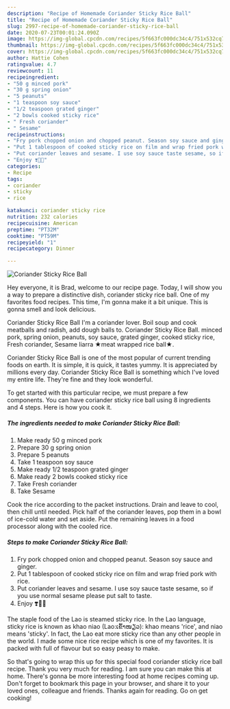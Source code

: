 ```yaml
---
description: "Recipe of Homemade Coriander Sticky Rice Ball"
title: "Recipe of Homemade Coriander Sticky Rice Ball"
slug: 2997-recipe-of-homemade-coriander-sticky-rice-ball
date: 2020-07-23T00:01:24.090Z
image: https://img-global.cpcdn.com/recipes/5f663fc000dc34c4/751x532cq70/coriander-sticky-rice-ball-recipe-main-photo.jpg
thumbnail: https://img-global.cpcdn.com/recipes/5f663fc000dc34c4/751x532cq70/coriander-sticky-rice-ball-recipe-main-photo.jpg
cover: https://img-global.cpcdn.com/recipes/5f663fc000dc34c4/751x532cq70/coriander-sticky-rice-ball-recipe-main-photo.jpg
author: Hattie Cohen
ratingvalue: 4.7
reviewcount: 11
recipeingredient:
- "50 g minced pork"
- "30 g spring onion"
- "5 peanuts"
- "1 teaspoon soy sauce"
- "1/2 teaspoon grated ginger"
- "2 bowls cooked sticky rice"
- " Fresh coriander"
- " Sesame"
recipeinstructions:
- "Fry pork chopped onion and chopped peanut. Season soy sauce and ginger."
- "Put 1 tablespoon of cooked sticky rice on film and wrap fried pork with rice."
- "Put coriander leaves and sesame. I use soy sauce taste sesame, so if you use normal sesame please put salt to taste."
- "Enjoy ❣️🌷😊"
categories:
- Recipe
tags:
- coriander
- sticky
- rice

katakunci: coriander sticky rice 
nutrition: 232 calories
recipecuisine: American
preptime: "PT32M"
cooktime: "PT59M"
recipeyield: "1"
recipecategory: Dinner

---
```



![Coriander Sticky Rice Ball](https://img-global.cpcdn.com/recipes/5f663fc000dc34c4/751x532cq70/coriander-sticky-rice-ball-recipe-main-photo.jpg)

Hey everyone, it is Brad, welcome to our recipe page. Today, I will show you a way to prepare a distinctive dish, coriander sticky rice ball. One of my favorites food recipes. This time, I'm gonna make it a bit unique. This is gonna smell and look delicious.

Coriander Sticky Rice Ball I&#39;m a coriander lover. Boil soup and cook meatballs and radish, add dough balls to. Coriander Sticky Rice Ball. minced pork, spring onion, peanuts, soy sauce, grated ginger, cooked sticky rice, Fresh coriander, Sesame liarra ★meat wrapped rice ball★.

Coriander Sticky Rice Ball is one of the most popular of current trending foods on earth. It is simple, it is quick, it tastes yummy. It is appreciated by millions every day. Coriander Sticky Rice Ball is something which I've loved my entire life. They're fine and they look wonderful.


To get started with this particular recipe, we must prepare a few components. You can have coriander sticky rice ball using 8 ingredients and 4 steps. Here is how you cook it.

<!--inarticleads1-->

##### The ingredients needed to make Coriander Sticky Rice Ball:

1. Make ready 50 g minced pork
1. Prepare 30 g spring onion
1. Prepare 5 peanuts
1. Take 1 teaspoon soy sauce
1. Make ready 1/2 teaspoon grated ginger
1. Make ready 2 bowls cooked sticky rice
1. Take  Fresh coriander
1. Take  Sesame


Cook the rice according to the packet instructions. Drain and leave to cool, then chill until needed. Pick half of the coriander leaves, pop them in a bowl of ice-cold water and set aside. Put the remaining leaves in a food processor along with the cooled rice. 

<!--inarticleads2-->

##### Steps to make Coriander Sticky Rice Ball:

1. Fry pork chopped onion and chopped peanut. Season soy sauce and ginger.
1. Put 1 tablespoon of cooked sticky rice on film and wrap fried pork with rice.
1. Put coriander leaves and sesame. I use soy sauce taste sesame, so if you use normal sesame please put salt to taste.
1. Enjoy ❣️🌷😊


The staple food of the Lao is steamed sticky rice. In the Lao language, sticky rice is known as khao niao (Lao:ເຂົ້າໜຽວ): khao means &#39;rice&#39;, and niao means &#39;sticky&#39;. In fact, the Lao eat more sticky rice than any other people in the world. I made some nice rice recipe which is one of my favorites. It is packed with full of flavour but so easy peasy to make. 

So that's going to wrap this up for this special food coriander sticky rice ball recipe. Thank you very much for reading. I am sure you can make this at home. There's gonna be more interesting food at home recipes coming up. Don't forget to bookmark this page in your browser, and share it to your loved ones, colleague and friends. Thanks again for reading. Go on get cooking!
